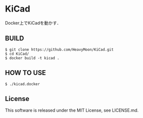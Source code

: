 KiCad
==============================
Docker上でKiCadを動かす．

BUILD
--------------------
```
$ git clone https://github.com/HeavyMoon/KiCad.git
$ cd KiCad/
$ docker build -t kicad .
```

HOW TO USE
--------------------
```
$ ./kicad.docker
```

License
----------
This software is released under the MIT License, see LICENSE.md.


